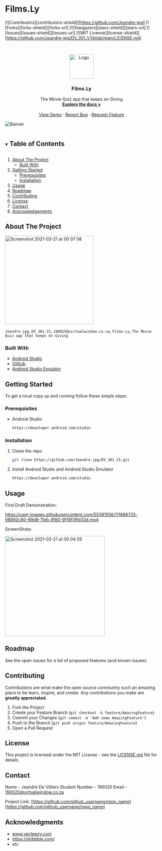 # Films.Ly

[![Contributors][contributors-shield]][https://github.com/Jeandre-jpg]
[![Forks][forks-shield]][forks-url]
[![Stargazers][stars-shield]][stars-url]
[![Issues][issues-shield]][issues-url]
[![MIT License][license-shield]][https://github.com/Jeandre-jpg/DV_301_V1/blob/main/LICENSE.md]

<br />
<p align="center">
  <a href="https://github.com/github_username/repo_name">
    <img src="images/logo.png" alt="Logo" width="80" height="80">
  </a>

  <h3 align="center">Films.Ly</h3>

  <p align="center">
    The Movie Quiz app that keeps on Giving
    <br />
    <a href="https://github.com/Jeandre-jpg/DV_301_V1"><strong>Explore the docs »</strong></a>
    <br />
    <br />
    <a href="https://github.com/Jeandre-jpg/DV_301_V1">View Demo</a>
    ·
    <a href="https://github.com/Jeandre-jpg/DV_301_V1">Report Bug</a>
    ·
    <a href="https://github.com/Jeandre-jpg/DV_301_V1">Request Feature</a>
  </p>
</p>

![Banner](https://user-images.githubusercontent.com/55391556/110301984-6c95a080-8001-11eb-9042-14705eaa2498.jpg)

<details open="open">
  <summary><h2 style="display: inline-block">Table of Contents</h2></summary>
  <ol>
    <li>
      <a href="#about-the-project">About The Project</a>
      <ul>
        <li><a href="#built-with">Built With</a></li>
      </ul>
    </li>
    <li>
      <a href="#getting-started">Getting Started</a>
      <ul>
        <li><a href="#prerequisites">Prerequisites</a></li>
        <li><a href="#installation">Installation</a></li>
      </ul>
    </li>
    <li><a href="#usage">Usage</a></li>
    <li><a href="#roadmap">Roadmap</a></li>
    <li><a href="#contributing">Contributing</a></li>
    <li><a href="#license">License</a></li>
    <li><a href="#contact">Contact</a></li>
    <li><a href="#acknowledgements">Acknowledgements</a></li>
  </ol>
</details>


## About The Project

<img width="291" alt="Screenshot 2021-03-21 at 00 07 08" src="https://user-images.githubusercontent.com/55391556/111886821-64623b80-89d9-11eb-84dc-762a21fdd0d4.png">

`Jeandre-jpg`, `DV_301_V1`, `190025@virtualwindow.co.za`, `Films.Ly`, `The Movie Quiz app that keeps on Giving`


### Built With

* [Android Studio](https://developer.android.com/)
* [Github](https://github.com/)
* [Android Studio Emulator](https://developer.android.com/studio)

## Getting Started

To get a local copy up and running follow these simple steps.

### Prerequisites

* Android Studio
  ```sh
  https://developer.android.com/studio
  ```

### Installation

1. Clone the repo
   ```sh
   git clone https://github.com/Jeandre-jpg/DV_301_V1.git
   ```
2. Install Android Studio and Android Studio Emulator
   ```sh
   https://developer.android.com/studio
   ```
   
## Usage

First Draft Demonstration:

https://user-images.githubusercontent.com/55391556/111886725-98892c80-89d8-11eb-9f80-9f18f0ffd33d.mp4

ScreenShots:

<img width="329" alt="Screenshot 2021-03-21 at 00 04 05" src="https://user-images.githubusercontent.com/55391556/111886796-34b33380-89d9-11eb-9b85-db0a72bad1db.png">

## Roadmap

See the open issues for a list of proposed features (and known issues).


## Contributing

Contributions are what make the open source community such an amazing place to be learn, inspire, and create. Any contributions you make are **greatly appreciated**.

1. Fork the Project
2. Create your Feature Branch (`git checkout -b feature/AmazingFeature`)
3. Commit your Changes (`git commit -m 'Add some AmazingFeature'`)
4. Push to the Branch (`git push origin feature/AmazingFeature`)
5. Open a Pull Request


## License

This project is licensed under the MIT License - see the [LICENSE.md](LICENSE.md) file for details

## Contact

Name - Jeandrè De Villiers
Student Number - 190025
Email - 190025@virtualwindow.co.za

Project Link: [https://github.com/github_username/repo_name](https://github.com/github_username/repo_name)


## Acknowledgments

* www.vecteezy.com
* https://dribbble.com/
* etc
